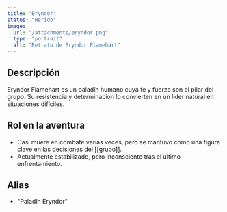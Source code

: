 ```yaml
---
title: "Eryndor"
status: "Herido"
image:
  url: "/attachments/eryndor.png"
  type: "portrait"
  alt: "Retrato de Eryndor Flamehart"
---
```


## Descripción
Eryndor Flamehart es un paladín humano cuya fe y fuerza son el pilar del grupo. Su resistencia y determinación lo convierten en un líder natural en situaciones difíciles.

## Rol en la aventura
- Casi muere en combate varias veces, pero se mantuvo como una figura clave en las decisiones del [[grupo]].
- Actualmente estabilizado, pero inconsciente tras el último enfrentamiento.

## Alias
- "Paladín Eryndor"